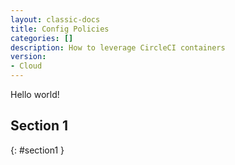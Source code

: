 ```yaml
---
layout: classic-docs
title: Config Policies
categories: []
description: How to leverage CircleCI containers
version:
- Cloud
---
```


Hello world!

## Section 1
{: #section1 }
